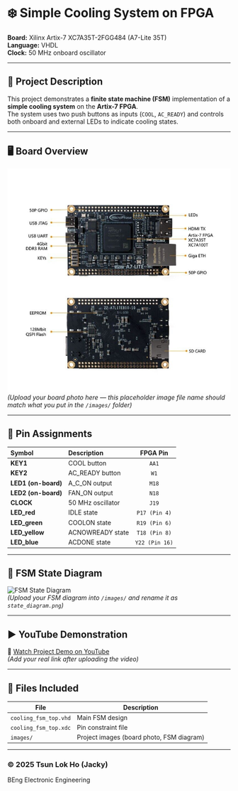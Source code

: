 # ❄️ Simple Cooling System on FPGA  

**Board:** Xilinx Artix-7 XC7A35T-2FGG484 (A7-Lite 35T)  
**Language:** VHDL  
**Clock:** 50 MHz onboard oscillator  

---

## 🧠 Project Description  
This project demonstrates a **finite state machine (FSM)** implementation of a **simple cooling system** on the **Artix-7 FPGA**.  
The system uses two push buttons as inputs (`COOL`, `AC_READY`) and controls both onboard and external LEDs to indicate cooling states.  

---

## 🖥️ Board Overview  
![FPGA Board](images/board.jpg)  
*(Upload your board photo here — this placeholder image file name should match what you put in the `/images/` folder)*  

---

## 📘 Pin Assignments  

| Symbol | Description | FPGA Pin |
|:--|:--|:--:|
| **KEY1** | COOL button | `AA1` |
| **KEY2** | AC_READY button | `W1` |
| **LED1 (on-board)** | A_C_ON output | `M18` |
| **LED2 (on-board)** | FAN_ON output | `N18` |
| **CLOCK** | 50 MHz oscillator | `J19` |
| **LED_red** | IDLE state | `P17 (Pin 4)` |
| **LED_green** | COOLON state | `R19 (Pin 6)` |
| **LED_yellow** | ACNOWREADY state | `T18 (Pin 8)` |
| **LED_blue** | ACDONE state | `Y22 (Pin 16)` |

---

## 🔁 FSM State Diagram  
![FSM State Diagram](images/state_diagram.png)  
*(Upload your FSM diagram into `/images/` and rename it as `state_diagram.png`)*  

---

## ▶️ YouTube Demonstration  
🎥 [Watch Project Demo on YouTube](https://youtu.be/your_video_link_here)  
*(Add your real link after uploading the video)*  

---

## 📂 Files Included  
| File | Description |
|------|--------------|
| `cooling_fsm_top.vhd` | Main FSM design |
| `cooling_fsm_top.xdc` | Pin constraint file |
| `images/` | Project images (board photo, FSM diagram) |

---

### © 2025 Tsun Lok Ho (Jacky)  
BEng Electronic Engineering
